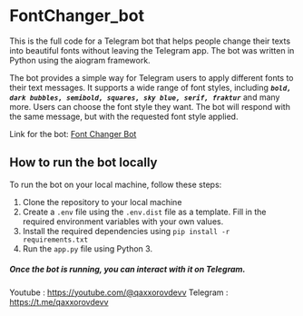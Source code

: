 # FontChanger_bot

This is the full code for a Telegram bot that helps people change their texts into beautiful fonts without leaving the Telegram app. The bot was written in Python using the aiogram framework.

The bot provides a simple way for Telegram users to apply different fonts to their text messages. It supports a wide range of font styles, including <b><i>`bold, dark bubbles, semibold, squares, sky blue, serif, fraktur`</i></b> and many more. Users can choose the font style they want. The bot will respond with the same message, but with the requested font style applied.

Link for the bot: [Font Changer Bot](https://t.me/TextFontChangerBot)

## How to run the bot locally

To run the bot on your local machine, follow these steps:

1. Clone the repository to your local machine
2. Create a `.env` file using the `.env.dist` file as a template. Fill in the required environment variables with your own values.
3. Install the required dependencies using `pip install -r requirements.txt`
4. Run the `app.py` file using Python 3.

##### Once the bot is running, you can interact with it on Telegram.

Youtube : https://youtube.com/@qaxxorovdevv
Telegram : https://t.me/qaxxorovdevv